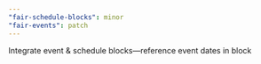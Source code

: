 ```yaml
---
"fair-schedule-blocks": minor
"fair-events": patch
---
```


Integrate event & schedule blocks—reference event dates in block
